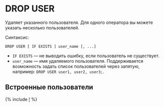 # DROP USER

Удаляет указанного пользователя. Для одного оператора вы можете указать несколько пользователей.

Синтаксис:

```yql
DROP USER [ IF EXISTS ] user_name [, ...]
```

* `IF EXISTS` — не выводить ошибку, если пользователь не существует.
* `user_name` — имя удаляемого пользователя. Поддерживается возможность задать список пользователей через запятую, например: `DROP USER user1, user2, user3;`.

## Встроенные пользователи

{% include [!](_includes/initial_groups_and_users.md) %}
